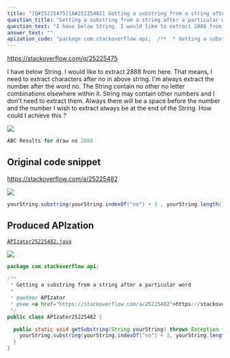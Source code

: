 ```yaml
---
title: "[Q#25225475][A#25225482] Getting a substring from a string after a particular word"
question_title: "Getting a substring from a string after a particular word"
question_text: "I have below String. I would like to extract 2888 from here. That means, I need to extract characters after no in above string. I'm always extract the number after the word no. The String contain no other no letter combinations elsewhere within it. String may contain other numbers and I don't need to extract them. Always there will be a space before the number and the number I wish to extract always be at the end of the String. How could I achieve this ?"
answer_text: ""
apization_code: "package com.stackoverflow.api;  /**  * Getting a substring from a string after a particular word  *  * @author APIzator  * @see <a href=\"https://stackoverflow.com/a/25225482\">https://stackoverflow.com/a/25225482</a>  */ public class APIzator25225482 {    public static void getSubstring(String yourString) throws Exception {     yourString.substring(yourString.indexOf(\"no\") + 3, yourString.length());   } }"
---
```


https://stackoverflow.com/q/25225475

I have below String.
I would like to extract 2888 from here. That means, I need to extract characters after no in above string.
I&#x27;m always extract the number after the word no. The String contain no other no letter combinations elsewhere within it. String may contain other numbers and I don&#x27;t need to extract them. Always there will be a space before the number and the number I wish to extract always be at the end of the String.
How could I achieve this ?


<div class="code-logo"><img src="/stackoverflow.png" /></div>

```java
ABC Results for draw no 2888
```


## Original code snippet

https://stackoverflow.com/a/25225482



<div class="code-logo"><img src="/stackoverflow.png" /></div>

```java
yourString.substring(yourString.indexOf("no") + 3 , yourString.length());
```

## Produced APIzation

[`APIzator25225482.java`](https://github.com/pasqualesalza/apization-temp/raw/main/data/search/APIzator25225482.java)

<div class="code-logo"><img src="/apizator.png" /></div>

```java
package com.stackoverflow.api;

/**
 * Getting a substring from a string after a particular word
 *
 * @author APIzator
 * @see <a href="https://stackoverflow.com/a/25225482">https://stackoverflow.com/a/25225482</a>
 */
public class APIzator25225482 {

  public static void getSubstring(String yourString) throws Exception {
    yourString.substring(yourString.indexOf("no") + 3, yourString.length());
  }
}

```